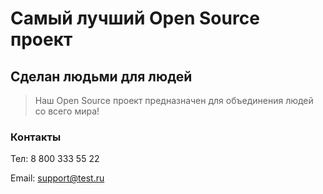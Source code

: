 # Самый лучший Open Source проект

## Сделан людьми для людей

> Наш Open Source проект предназначен для объединения людей со всего мира!

### Контакты
Тел: 8 800 333 55 22 

Email: [support@test.ru](support@test.ru)

